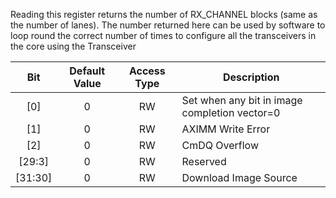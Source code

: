 Reading this register returns the number of RX_CHANNEL blocks (same as
the number of lanes). The number returned here can be used by software to
loop round the correct number of times to configure all the transceivers in
the core using the Transceiver

|Bit|Default Value|Access Type|Description|
|:-----:|:-----:|:-----:|-----|
|[0]|0|RW|Set when any bit in image completion vector=0|
|[1]|0|RW|AXIMM Write Error|
|[2]|0|RW|CmDQ Overflow|
|[29:3]|0|RW|Reserved|
|[31:30]|0|RW|Download Image Source|
